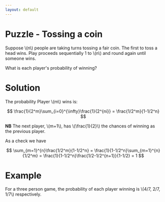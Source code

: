 ```yaml
---
layout: default
---
```


# Puzzle - Tossing a coin

Suppose \\(n\\) people are taking turns tossing a fair coin. The first to toss a head wins. Play proceeds sequentially 1 to \\(n\\) and round again until someone wins.

What is each player's probability of winning?

# Solution

The probability Player \\(m\\) wins is:

$$
\frac{1}{2^m}\sum_{i=0}^{\infty}\frac{1}{2^{ni}} = \frac{1/2^m}{1-1/2^n}
$$

**NB** The next player, \\(m+1\\), has \\(\frac{1}{2}\\) the chances of winning as the previous player.

As a check we have

$$
\sum_{m=1}^{n}\frac{1/2^m}{1-1/2^n}
= \frac{1}{1-1/2^n}\sum_{m=1}^{n}{1/2^m}
= \frac{1}{1-1/2^n}\frac{1/2-1/2^{n+1}}{1-1/2}
= 1
$$

# Example

For a three person game, the probability of each player winning is \\(4/7, 2/7, 1/7\\) respectively.